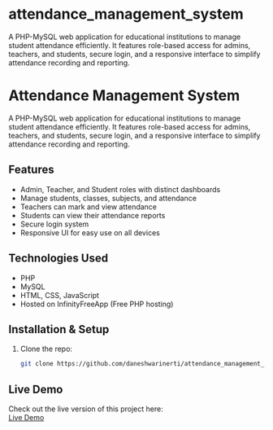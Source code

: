 # attendance_management_system
A PHP-MySQL web application for educational institutions to manage student attendance efficiently. It features role-based access for admins, teachers, and students, secure login, and a responsive interface to simplify attendance recording and reporting.
# Attendance Management System

A PHP-MySQL web application for educational institutions to manage student attendance efficiently. It features role-based access for admins, teachers, and students, secure login, and a responsive interface to simplify attendance recording and reporting.

## Features
- Admin, Teacher, and Student roles with distinct dashboards
- Manage students, classes, subjects, and attendance
- Teachers can mark and view attendance
- Students can view their attendance reports
- Secure login system
- Responsive UI for easy use on all devices

## Technologies Used
- PHP
- MySQL
- HTML, CSS, JavaScript
- Hosted on InfinityFreeApp (Free PHP hosting)

## Installation & Setup
1. Clone the repo:
   ```bash
   git clone https://github.com/daneshwarinerti/attendance_management_system.git

## Live Demo

Check out the live version of this project here:  
[Live Demo](https://daneshwarinerti.infinityfreeapp.com)

